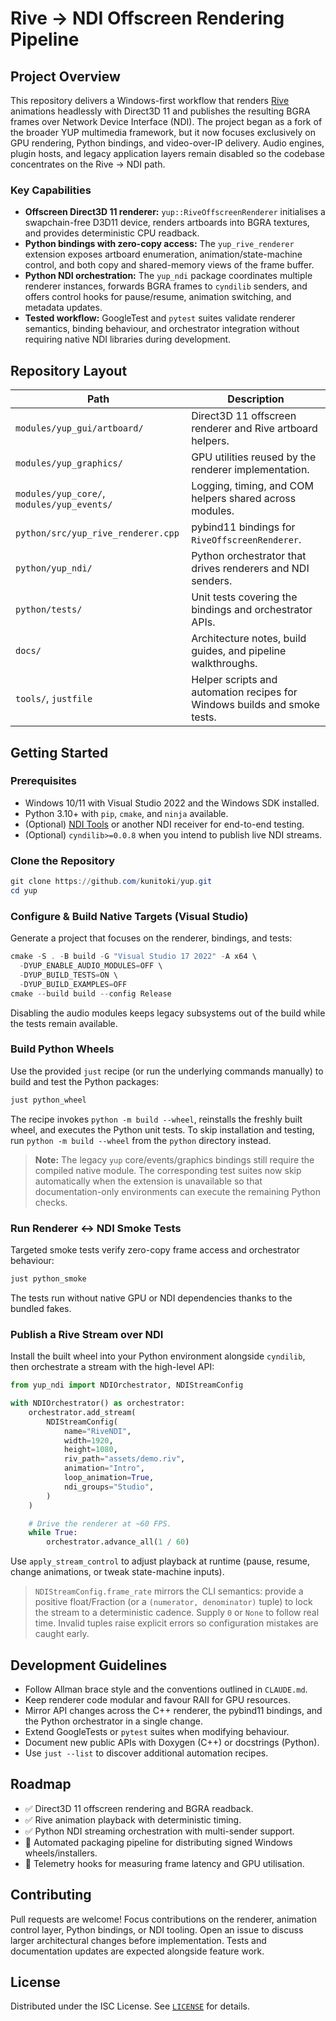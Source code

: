 # Rive → NDI Offscreen Rendering Pipeline

## Project Overview
This repository delivers a Windows-first workflow that renders [Rive](https://rive.app/) animations
headlessly with Direct3D 11 and publishes the resulting BGRA frames over Network Device Interface
(NDI). The project began as a fork of the broader YUP multimedia framework, but it now focuses
exclusively on GPU rendering, Python bindings, and video-over-IP delivery. Audio engines, plugin
hosts, and legacy application layers remain disabled so the codebase concentrates on the
Rive → NDI path.

### Key Capabilities
- **Offscreen Direct3D 11 renderer:** `yup::RiveOffscreenRenderer` initialises a swapchain-free D3D11
device, renders artboards into BGRA textures, and provides deterministic CPU readback.
- **Python bindings with zero-copy access:** The `yup_rive_renderer` extension exposes artboard
enumeration, animation/state-machine control, and both copy and shared-memory views of the frame
buffer.
- **Python NDI orchestration:** The `yup_ndi` package coordinates multiple renderer instances,
forwards BGRA frames to `cyndilib` senders, and offers control hooks for pause/resume, animation
switching, and metadata updates.
- **Tested workflow:** GoogleTest and `pytest` suites validate renderer semantics, binding behaviour,
and orchestrator integration without requiring native NDI libraries during development.

## Repository Layout
| Path | Description |
| ---- | ----------- |
| `modules/yup_gui/artboard/` | Direct3D 11 offscreen renderer and Rive artboard helpers. |
| `modules/yup_graphics/` | GPU utilities reused by the renderer implementation. |
| `modules/yup_core/`, `modules/yup_events/` | Logging, timing, and COM helpers shared across modules. |
| `python/src/yup_rive_renderer.cpp` | pybind11 bindings for `RiveOffscreenRenderer`. |
| `python/yup_ndi/` | Python orchestrator that drives renderers and NDI senders. |
| `python/tests/` | Unit tests covering the bindings and orchestrator APIs. |
| `docs/` | Architecture notes, build guides, and pipeline walkthroughs. |
| `tools/`, `justfile` | Helper scripts and automation recipes for Windows builds and smoke tests. |

## Getting Started
### Prerequisites
- Windows 10/11 with Visual Studio 2022 and the Windows SDK installed.
- Python 3.10+ with `pip`, `cmake`, and `ninja` available.
- (Optional) [NDI Tools](https://ndi.video/tools/) or another NDI receiver for end-to-end testing.
- (Optional) `cyndilib>=0.0.8` when you intend to publish live NDI streams.

### Clone the Repository
```powershell
git clone https://github.com/kunitoki/yup.git
cd yup
```

### Configure & Build Native Targets (Visual Studio)
Generate a project that focuses on the renderer, bindings, and tests:
```powershell
cmake -S . -B build -G "Visual Studio 17 2022" -A x64 \
  -DYUP_ENABLE_AUDIO_MODULES=OFF \
  -DYUP_BUILD_TESTS=ON \
  -DYUP_BUILD_EXAMPLES=OFF
cmake --build build --config Release
```
Disabling the audio modules keeps legacy subsystems out of the build while the tests remain
available.

### Build Python Wheels
Use the provided `just` recipe (or run the underlying commands manually) to build and test the
Python packages:
```powershell
just python_wheel
```
The recipe invokes `python -m build --wheel`, reinstalls the freshly built wheel, and executes the
Python unit tests. To skip installation and testing, run `python -m build --wheel` from the `python`
directory instead.

> **Note:** The legacy `yup` core/events/graphics bindings still require the compiled native module.
> The corresponding test suites now skip automatically when the extension is unavailable so that
> documentation-only environments can execute the remaining Python checks.

### Run Renderer ↔ NDI Smoke Tests
Targeted smoke tests verify zero-copy frame access and orchestrator behaviour:
```powershell
just python_smoke
```
The tests run without native GPU or NDI dependencies thanks to the bundled fakes.

### Publish a Rive Stream over NDI
Install the built wheel into your Python environment alongside `cyndilib`, then orchestrate a stream
with the high-level API:
```python
from yup_ndi import NDIOrchestrator, NDIStreamConfig

with NDIOrchestrator() as orchestrator:
    orchestrator.add_stream(
        NDIStreamConfig(
            name="RiveNDI",
            width=1920,
            height=1080,
            riv_path="assets/demo.riv",
            animation="Intro",
            loop_animation=True,
            ndi_groups="Studio",
        )
    )

    # Drive the renderer at ~60 FPS.
    while True:
        orchestrator.advance_all(1 / 60)
```
Use `apply_stream_control` to adjust playback at runtime (pause, resume, change animations, or tweak
state-machine inputs).

> `NDIStreamConfig.frame_rate` mirrors the CLI semantics: provide a positive float/Fraction (or a
> `(numerator, denominator)` tuple) to lock the stream to a deterministic cadence. Supply `0` or `None`
> to follow real time. Invalid tuples raise explicit errors so configuration mistakes are caught early.

## Development Guidelines
- Follow Allman brace style and the conventions outlined in `CLAUDE.md`.
- Keep renderer code modular and favour RAII for GPU resources.
- Mirror API changes across the C++ renderer, the pybind11 bindings, and the Python orchestrator in a
single change.
- Extend GoogleTests or `pytest` suites when modifying behaviour.
- Document new public APIs with Doxygen (C++) or docstrings (Python).
- Use `just --list` to discover additional automation recipes.

## Roadmap
- ✅ Direct3D 11 offscreen rendering and BGRA readback.
- ✅ Rive animation playback with deterministic timing.
- ✅ Python NDI streaming orchestration with multi-sender support.
- 🚧 Automated packaging pipeline for distributing signed Windows wheels/installers.
- 🚧 Telemetry hooks for measuring frame latency and GPU utilisation.

## Contributing
Pull requests are welcome! Focus contributions on the renderer, animation control layer, Python
bindings, or NDI tooling. Open an issue to discuss larger architectural changes before
implementation. Tests and documentation updates are expected alongside feature work.

## License
Distributed under the ISC License. See [`LICENSE`](./LICENSE) for details.
